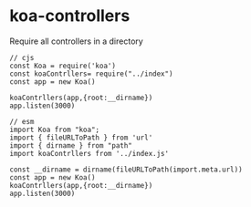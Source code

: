 # koa-controllers
 Require all controllers in a directory

```
// cjs
const Koa = require('koa')
const koaContrllers= require("../index")
const app = new Koa()

koaContrllers(app,{root:__dirname})
app.listen(3000)
```

```
// esm
import Koa from "koa";
import { fileURLToPath } from 'url'
import { dirname } from "path"
import koaContrllers from '../index.js'

const __dirname = dirname(fileURLToPath(import.meta.url))
const app = new Koa()
koaContrllers(app,{root:__dirname})
app.listen(3000)
```